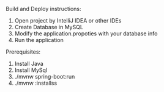 
Build and Deploy instructions:

1. Open project by IntelliJ IDEA or other IDEs
2. Create Database in MySQL
3. Modify the application.propoties with your database info
4. Run the application


Prerequisites:

1. Install Java
2. Install MySql
3. ./mvnw spring-boot:run
4. ./mvnw :installss
    




